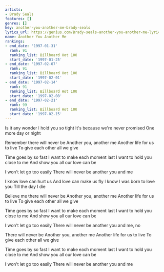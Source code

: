 ```yaml
---
artists:
- Brady Seals
features: []
genres: []
key: another-you-another-me-brady-seals
lyrics_url: https://genius.com/Brady-seals-another-you-another-me-lyrics
name: Another You Another Me
rankings:
- end_date: '1997-01-31'
  rank: 91
  ranking_list: Billboard Hot 100
  start_date: '1997-01-25'
- end_date: '1997-02-07'
  rank: 91
  ranking_list: Billboard Hot 100
  start_date: '1997-02-01'
- end_date: '1997-02-14'
  rank: 91
  ranking_list: Billboard Hot 100
  start_date: '1997-02-08'
- end_date: '1997-02-21'
  rank: 99
  ranking_list: Billboard Hot 100
  start_date: '1997-02-15'
---
```

Is it any wonder
I hold you so tight
It's because we're never promised
One more day or night

Remember there will never be
Another you, another me
Another life for us to live
To give each other all we give

Time goes by so fast
I want to make each moment last
I want to hold you close to me
And show you all our love can be

I won't let go too easily
There will never be another you and me

I know love can hurt us
And love can make us fly
I know I was born to love you
Till the day I die

Believe me there will never be
Another you, another me
Another life for us to live
To give each other all we give

Time goes by so fast
I want to make each moment last
I want to hold you close to me
And show you all our love can be

I won't let go too easily
There will never be another you and me, no

There will never be
Another you, another me
Another life for us to live
To give each other all we give

Time goes by so fast
I want to make each moment last
I want to hold you close to me
And show you all our love can be

I won't let go too easily
There will never be another you and me
